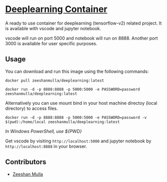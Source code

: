 # [Deeplearning Container](https://hub.docker.com/r/zeeshanmulla/Docker--Hub-Repo/deeplearning)

A ready to use container for deeplearning (tensorflow-v2) related project. It is available with vscode and jupyter notebook.

vscode will run on port 5000 and notebook will run on 8888. Another port 3000 is available for user specific purposes.

## Usage
You can download and run this image using the following commands:

	docker pull zeeshanmulla/deeplearning:latest
	
	docker run -d -p 8888:8888 -p 5000:5000 -e PASSWORD=password zeeshanmulla/deeplearning:latest

Alternatively you can use mount bind in your host machine directoy (local directory) to access files.

	docker run -d -p 8888:8888 -p 5000:5000 -e PASSWORD=password -v $(pwd):/home/local zeeshanmulla/deeplearning:latest 

*In Windows PowerShell, use ${PWD}*

Get vscode by visiting `http://localhost:5000` and jupyter notebook by `http://localhost:8888` in your browser.

## Contributors
* [Zeeshan Mulla](https://zeeshanmulla.me)
